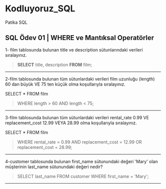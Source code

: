 # Kodluyoruz_SQL
Patika SQL
## SQL Ödev 01 | WHERE ve Mantıksal Operatörler 
1- film tablosunda bulunan title ve description sütunlarındaki verileri sıralayınız.

> **SELECT** title, description **FROM** film;
---

2-film tablosunda bulunan tüm sütunlardaki verileri film uzunluğu (length) 60 dan büyük VE 75 ten küçük olma koşullarıyla sıralayınız.

SELECT * FROM film
> WHERE length > 60 AND length < 75;
---

3-film tablosunda bulunan tüm sütunlardaki verileri rental_rate 0.99 VE replacement_cost 12.99 VEYA 28.99 olma koşullarıyla sıralayınız.

SELECT * FROM film
> WHERE rental_rate = 0.99 AND replacement_cost = 12.99 
 OR replacement_cost = 28.99;
---

4-customer tablosunda bulunan first_name sütunundaki değeri 'Mary' olan müşterinin last_name sütunundaki değeri nedir?
> SELECT last_name FROM customer
> WHERE first_name = 'Mary';
---



